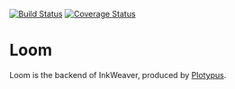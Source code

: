 [![Build Status](https://travis-ci.org/Plotypus/loom.svg?branch=master)](https://travis-ci.org/Plotypus/loom)
[![Coverage Status](https://coveralls.io/repos/github/Plotypus/loom/badge.svg?branch=development)](https://coveralls.io/github/Plotypus/loom?branch=development)

# Loom

Loom is the backend of InkWeaver, produced by [Plotypus](plotypus.github.io).
